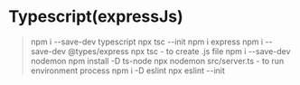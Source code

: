 # Typescript(expressJs)

> npm i --save-dev typescript
> npx tsc --init
> npm i express
> npm i --save-dev @types/express
> npx tsc - to create .js file
> npm i --save-dev nodemon
> npm install -D ts-node
> npx nodemon src/server.ts - to run environment process
> npm i -D eslint
> npx eslint --init

